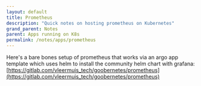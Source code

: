 ```yaml
---
layout: default
title: Prometheus
description: "Quick notes on hosting prometheus on Kubernetes"
grand_parent: Notes
parent: Apps running on K8s
permalink: /notes/apps/prometheus
---
```


Here's a bare bones setup of prometheus that works via an argo app template which uses helm to install the community helm chart with grafana: [https://gitlab.com/vleermuis_tech/goobernetes/prometheus](https://gitlab.com/vleermuis_tech/goobernetes/prometheus)
